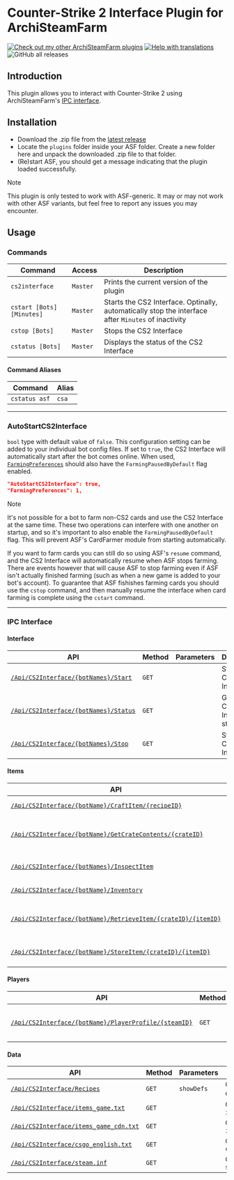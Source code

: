 # Counter-Strike 2 Interface Plugin for ArchiSteamFarm

[![Check out my other ArchiSteamFarm plugins](https://img.shields.io/badge/Check%20out%20my%20other%20ArchiSteamFarm%20plugins-blue?logo=github)](https://github.com/stars/Citrinate/lists/archisteamfarm-plugins) [![Help with translations](https://img.shields.io/badge/Help%20with%20translations-purple?logo=crowdin)](https://github.com/Citrinate/CS2Interface/tree/main/CS2Interface/Localization) ![GitHub all releases](https://img.shields.io/github/downloads/Citrinate/CS2Interface/total?logo=github&label=Downloads)

## Introduction

This plugin allows you to interact with Counter-Strike 2 using ArchiSteamFarm's [IPC interface](https://github.com/JustArchiNET/ArchiSteamFarm/wiki/IPC).

## Installation

- Download the .zip file from the [latest release](https://github.com/Citrinate/CS2Interface/releases/latest)
- Locate the `plugins` folder inside your ASF folder.  Create a new folder here and unpack the downloaded .zip file to that folder.
- (Re)start ASF, you should get a message indicating that the plugin loaded successfully. 

> [!NOTE]
> This plugin is only tested to work with ASF-generic.  It may or may not work with other ASF variants, but feel free to report any issues you may encounter.

## Usage

### Commands

Command | Access | Description
--- | --- | ---
`cs2interface`|`Master`|Prints the current version of the plugin
`cstart [Bots] [Minutes]`|`Master`|Starts the CS2 Interface.  Optinally, automatically stop the interface after `Minutes` of inactivity
`cstop [Bots]`|`Master`|Stops the CS2 Interface
`cstatus [Bots]`|`Master`|Displays the status of the CS2 Interface

#### Command Aliases

Command | Alias |
--- | --- |
`cstatus asf`|`csa`

---

### AutoStartCS2Interface

`bool` type with default value of `false`.  This configuration setting can be added to your individual bot config files.  If set to `true`, the CS2 Interface will automatically start after the bot comes online.  When used, [`FarmingPreferences`](https://github.com/JustArchiNET/ArchiSteamFarm/wiki/Configuration#farmingpreferences) should also have the `FarmingPausedByDefault` flag enabled.

```json
"AutoStartCS2Interface": true,
"FarmingPreferences": 1,
```

> [!NOTE]
> It's not possible for a bot to farm non-CS2 cards and use the CS2 Interface at the same time.  These two operations can interfere with one another on startup, and so it's important to also enable the `FarmingPausedByDefault` flag.  This will prevent ASF's CardFarmer module from starting automatically.
> 
> If you want to farm cards you can still do so using ASF's `resume` command, and the CS2 Interface will automatically resume when ASF stops farming.  There are events however that will cause ASF to stop farming even if ASF isn't actually finished farming (such as when a new game is added to your bot's account).  To guarantee that ASF fishishes farming cards you should use the `cstop` command, and then manually resume the interface when card farming is complete using the `cstart` command.

---

### IPC Interface

#### Interface

API | Method | Parameters | Description
--- | --- | --- | ---
[`/Api/CS2Interface/{botNames}/Start`](/CS2Interface/IPC/Documentation/Interface/Start.md)|`GET`| |Starts the CS2 Interface
[`/Api/CS2Interface/{botNames}/Status`](/CS2Interface/IPC/Documentation/Interface/Status.md)|`GET`| |Get the CS2 Interface status
[`/Api/CS2Interface/{botNames}/Stop`](/CS2Interface/IPC/Documentation/Interface/Stop.md)|`GET`| |Stops the CS2 Interface

#### Items

API | Method | Parameters | Description
--- | --- | --- | ---
[`/Api/CS2Interface/{botName}/CraftItem/{recipeID}`](/CS2Interface/IPC/Documentation/Items/CraftItem.md)|`GET`|`itemIDs`|Craft an item
[`/Api/CS2Interface/{botName}/GetCrateContents/{crateID}`](/CS2Interface/IPC/Documentation/Items/GetCrateContents.md)|`GET`|`minimal`, `showDefs`|Get a storage unit's contents
[`/Api/CS2Interface/{botNames}/InspectItem`](/CS2Interface/IPC/Documentation/Items/InspectItem.md)|`GET`|`url`, `s`, `a`, `d`, `m`, `minimal`, `showDefs`|Inspect an item
[`/Api/CS2Interface/{botName}/Inventory`](/CS2Interface/IPC/Documentation/Items/Inventory.md)|`GET`|`minimal`, `showDefs`|Get a bot's inventory
[`/Api/CS2Interface/{botName}/RetrieveItem/{crateID}/{itemID}`](/CS2Interface/IPC/Documentation/Items/RetrieveItem.md)|`GET`| |Take an item out of a storage unit
[`/Api/CS2Interface/{botName}/StoreItem/{crateID}/{itemID}`](/CS2Interface/IPC/Documentation/Items/StoreItem.md)|`GET`| |Place an item into a storage unit

#### Players

API | Method | Parameters | Description
--- | --- | --- | ---
[`/Api/CS2Interface/{botName}/PlayerProfile/{steamID}`](/CS2Interface/IPC/Documentation/Players/PlayerProfile.md)|`GET`| |Get a friend's player profile

#### Data

API | Method | Parameters | Description
--- | --- | --- | ---
[`/Api/CS2Interface/Recipes`](/CS2Interface/IPC/Documentation/Data/Recipes.md)|`GET`|`showDefs`|Get a list of crafting recipes
[`/Api/CS2Interface/items_game.txt`](/CS2Interface/IPC/Documentation/Data/ItemsGameTxt.md)|`GET`| |Get the contents of `items_game.txt`
[`/Api/CS2Interface/items_game_cdn.txt`](/CS2Interface/IPC/Documentation/Data/ItemsGameCdnTxt.md)|`GET`| |Get the contents of `items_game_cdn.txt`
[`/Api/CS2Interface/csgo_english.txt`](/CS2Interface/IPC/Documentation/Data/CsgoEnglishTxt.md)|`GET`| |Get the contents of `csgo_english.txt`
[`/Api/CS2Interface/steam.inf`](/CS2Interface/IPC/Documentation/Data/SteamInf.md)|`GET`| |Get the contents of `steam.inf`
